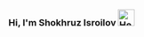 ### Hi, I'm Shokhruz Isroilov <img src="[https://media2.giphy.com/media/LY8yDak6Tngb6FfPrt/giphy.gif?cid=ecf05e47yugadks4xubnr230k4m1yblkvyd3yvnr9a61wsce&ep=v1_gifs_related&rid=giphy.gif&ct=g](https://media.tenor.com/2CC_MxnlCwEAAAAM/shake-hand.gif)" alt="Hello" width='30px'>

<!--
**shokhruzisroilov/shokhruzisroilov** is a ✨ _special_ ✨ repository because its `README.md` (this file) appears on your GitHub profile.

Here are some ideas to get you started:

- 🔭 I’m currently working on ...
- 🌱 I’m currently learning ...
- 👯 I’m looking to collaborate on ...
- 🤔 I’m looking for help with ...
- 💬 Ask me about ...
- 📫 How to reach me: ...
- 😄 Pronouns: ...
- ⚡ Fun fact: ...
-->

